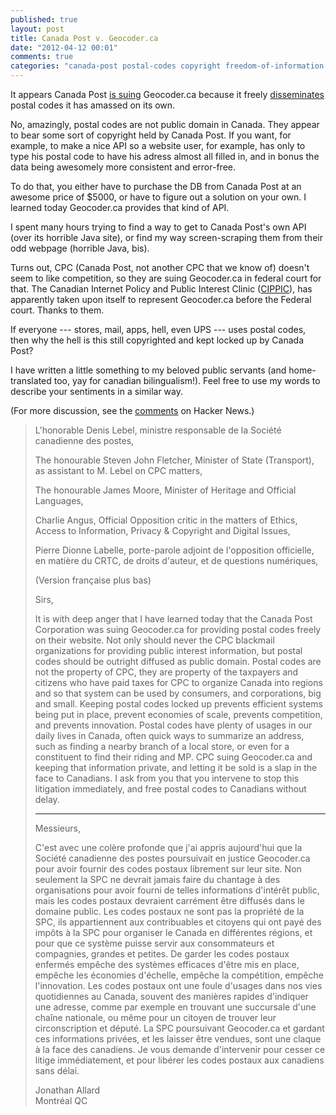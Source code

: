 ```yaml
---
published: true
layout: post
title: Canada Post v. Geocoder.ca
date: "2012-04-12 00:01"
comments: true
categories: "canada-post postal-codes copyright freedom-of-information canada"
---
```


It appears Canada Post [is suing][1] Geocoder.ca because it 
freely [disseminates][2] postal codes it has amassed on its own. 

No, amazingly, postal codes are not public domain in Canada. They 
appear to bear some sort of copyright held by Canada Post. If you want,
for example, to make a nice API so a website user, for example, has
only to type his postal code to have his adress almost all filled in, 
and in bonus the data being awesomely more consistent and error-free.

To do that, you either have to purchase the DB from Canada Post at an
awesome price of $5000, or have to figure out a solution on your own.
I learned today Geocoder.ca provides that kind of API.

<!-- more -->
I spent many hours trying to find a way to get to Canada Post's own API
(over its horrible Java site), or find my way screen-scraping them from
their odd webpage (horrible Java, bis).

Turns out, CPC (Canada Post, not another CPC that we know of) doesn't seem 
to like competition, so they are suing Geocoder.ca in federal court for that.
The Canadian Internet Policy and Public Interest Clinic ([CIPPIC][4]), 
has apparently taken upon itself to represent Geocoder.ca before the
Federal court. Thanks to them.

If everyone --- stores, mail, apps, hell, even UPS --- uses postal 
codes, then why the hell is this still copyrighted and kept locked up
by Canada Post?

I have written a little something to my beloved public servants (and 
home-translated too, yay for canadian bilingualism!). Feel free to use
my words to describe your sentiments in a similar way.

(For more discussion, see the [comments][3] on Hacker News.)

> L'honorable Denis Lebel, ministre responsable de la Société canadienne
> des postes,
> 
> The honourable Steven John Fletcher, Minister of State (Transport), as
> assistant to M. Lebel on CPC matters,
> 
> The honourable James Moore, Minister of Heritage and Official Languages,
> 
> Charlie Angus, Official Opposition critic in the matters of Ethics,
> Access to Information, Privacy & Copyright and Digital Issues,
> 
> Pierre Dionne Labelle, porte-parole adjoint de l'opposition officielle,
> en matière du CRTC, de droits d'auteur, et de questions numériques,
> 
> (Version française plus bas)
> 
> Sirs,
> 
> It is with deep anger that I have learned today that the Canada Post
> Corporation was suing Geocoder.ca for providing postal codes freely on
> their website. Not only should never the CPC blackmail organizations for
> providing public interest information, but postal codes should be
> outright diffused as public domain. Postal codes are not the property of
> CPC, they are property of the taxpayers and citizens who have paid taxes
> for CPC to organize Canada into regions and so that system can be used
> by consumers, and corporations, big and small. Keeping postal codes
> locked up prevents efficient systems being put in place, prevent
> economies of scale, prevents competition, and prevents innovation.
> Postal codes have plenty of usages in our daily lives in Canada, often
> quick ways to summarize an address, such as finding a nearby branch of a
> local store, or even for a constituent to find their riding and MP. CPC
> suing Geocoder.ca and keeping that information private, and letting it
> be sold is a slap in the face to Canadians. I ask from you that you
> intervene to stop this litigation immediately, and free postal codes to
> Canadians without delay.
> 
> * * *
> 
> Messieurs,
> 
> C'est avec une colère profonde que j'ai appris aujourd'hui que la
> Société canadienne des postes poursuivait en justice Geocoder.ca pour
> avoir fournir des codes postaux librement sur leur site. Non seulement
> la SPC ne devrait jamais faire du chantage à des organisations pour
> avoir fourni de telles informations d'intérêt public, mais les codes
> postaux devraient carrément être diffusés dans le domaine public. Les
> codes postaux ne sont pas la propriété de la SPC, ils appartiennent aux
> contribuables et citoyens qui ont payé des impôts à la SPC pour
> organiser le Canada en différentes régions, et pour que ce système
> puisse servir aux consommateurs et compagnies, grandes et petites. De
> garder les codes postaux enfermés empêche des systèmes efficaces d'être
> mis en place, empêche les économies d'échelle, empêche la compétition,
> empêche l'innovation. Les codes postaux ont une foule d'usages dans nos
> vies quotidiennes au Canada, souvent des manières rapides d'indiquer une
> adresse, comme par exemple en trouvant une succursale d'une chaîne
> nationale, ou même pour un citoyen de trouver leur circonscription et
> député. La SPC poursuivant Geocoder.ca et gardant ces informations
> privées, et les laisser être vendues, sont une claque à la face des
> canadiens. Je vous demande d'intervenir pour cesser ce litige
> immédiatement, et pour libérer les codes postaux aux canadiens sans
> délai.
> 
> 
> Jonathan Allard  
> Montréal QC

[1]: http://geocoder.ca/?sued=1
[2]: http://geocoder.ca/?freedata=1
[3]: http://news.ycombinator.com/item?id=3830211
[4]: http://www.cippic.ca/en
